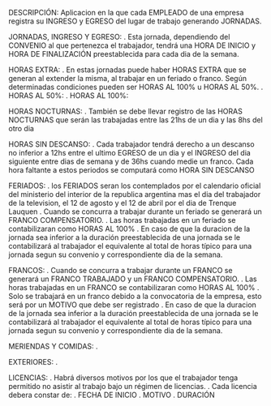 DESCRIPCIÓN:
Aplicacion en la que cada EMPLEADO de una empresa registra su INGRESO y EGRESO del lugar de trabajo generando JORNADAS. 

JORNADAS, INGRESO Y EGRESO:
. Esta jornada, dependiendo del CONVENIO al que pertenezca el trabajador, tendrá una HORA DE INICIO y HORA DE FINALIZACIÓN preestablecida para cada dia de la semana.

HORAS EXTRA:
. En estas jornadas puede haber HORAS EXTRA que se generan al extender la misma, al trabajar en un feriado o franco. Según determinadas condiciones pueden ser HORAS AL 100% u HORAS AL 50%. 
. HORAS AL 50%:
. HORAS AL 100%:

HORAS NOCTURNAS:
. También se debe llevar registro de las HORAS NOCTURNAS que serán las trabajadas entre las 21hs de un dia y las 8hs del otro dia

HORAS SIN DESCANSO:
. Cada trabajador tendrá derecho a un descanso no inferior a 12hs entre el ultimo EGRESO de un dia y el INGRESO del dia siguiente entre dias de semana y de 36hs cuando medie un franco. Cada hora faltante a estos periodos se computará como HORA SIN DESCANSO

FERIADOS:
. los FERIADOS seran los contemplados por el calendario oficial del ministerio del interior de la republica argentina mas el dia del trabajador de la television, el 12 de agosto y el 12 de abril por el dia de Trenque Lauquen
. Cuando se concurra a trabajar durante un feriado se generará un FRANCO COMPENSATORIO. 
. Las horas trabajadas en un feriado se contabilizaran como HORAS AL 100% 
. En caso de que la duracion de la jornada sea inferior a la duración preestablecida de una jornada se le contabilizará al trabajador el equivalente al total de horas típico para una jornada segun su convenio y correspondiente dia de la semana.

FRANCOS:
. Cuando se concurra a trabajar durante un FRANCO se generará un FRANCO TRABAJADO y un FRANCO COMPENSATORIO. 
. Las horas trabajadas en un FRANCO se contabilizaran como HORAS AL 100% 
. Solo se trabajará en un franco debido a la convocatoria de la empresa, esto será por un MOTIVO que debe ser registrado
. En caso de que la duracion de la jornada sea inferior a la duración preestablecida de una jornada se le contabilizará al trabajador el equivalente al total de horas típico para una jornada segun su convenio y correspondiente dia de la semana.

MERIENDAS Y COMIDAS:
. 

EXTERIORES:
.

LICENCIAS:
. Habrá diversos motivos por los que el trabajador tenga permitido no asistir al trabajo bajo un régimen de licencias.
. Cada licencia debera constar de:
  . FECHA DE INICIO
  . MOTIVO
  . DURACIÓN 


